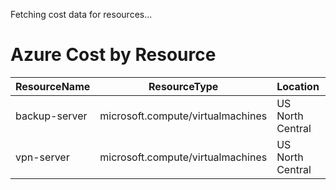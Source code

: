 Fetching cost data for resources...
# Azure Cost by Resource

| ResourceName | ResourceType | Location | ResourceGroupName | ServiceName | ServiceTier | Meter | Amount |
|---|---|---|---|---|---|---|---:|
|backup-server | microsoft.compute/virtualmachines | US North Central | personal-network |  Virtual Machines | DSv2 Series VM | DS1 v2 Spot | 0.05 USD |
|vpn-server | microsoft.compute/virtualmachines | US North Central | personal-network |  Virtual Machines | DSv2 Series VM | DS1 v2 Spot | 0.05 USD |
